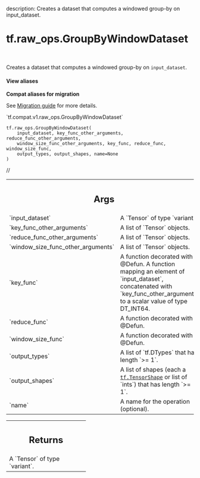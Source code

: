 description: Creates a dataset that computes a windowed group-by on input_dataset.

<div itemscope itemtype="http://developers.google.com/ReferenceObject">
<meta itemprop="name" content="tf.raw_ops.GroupByWindowDataset" />
<meta itemprop="path" content="Stable" />
</div>

# tf.raw_ops.GroupByWindowDataset

<!-- Insert buttons and diff -->

<table class="tfo-notebook-buttons tfo-api nocontent" align="left">

</table>



Creates a dataset that computes a windowed group-by on `input_dataset`.

<section class="expandable">
  <h4 class="showalways">View aliases</h4>
  <p>
<b>Compat aliases for migration</b>
<p>See
<a href="https://www.tensorflow.org/guide/migrate">Migration guide</a> for
more details.</p>
<p>`tf.compat.v1.raw_ops.GroupByWindowDataset`</p>
</p>
</section>

<pre class="devsite-click-to-copy prettyprint lang-py tfo-signature-link">
<code>tf.raw_ops.GroupByWindowDataset(
    input_dataset, key_func_other_arguments, reduce_func_other_arguments,
    window_size_func_other_arguments, key_func, reduce_func, window_size_func,
    output_types, output_shapes, name=None
)
</code></pre>



<!-- Placeholder for "Used in" -->

//

<!-- Tabular view -->
 <table class="responsive fixed orange">
<colgroup><col width="214px"><col></colgroup>
<tr><th colspan="2"><h2 class="add-link">Args</h2></th></tr>

<tr>
<td>
`input_dataset`
</td>
<td>
A `Tensor` of type `variant`.
</td>
</tr><tr>
<td>
`key_func_other_arguments`
</td>
<td>
A list of `Tensor` objects.
</td>
</tr><tr>
<td>
`reduce_func_other_arguments`
</td>
<td>
A list of `Tensor` objects.
</td>
</tr><tr>
<td>
`window_size_func_other_arguments`
</td>
<td>
A list of `Tensor` objects.
</td>
</tr><tr>
<td>
`key_func`
</td>
<td>
A function decorated with @Defun.
A function mapping an element of `input_dataset`, concatenated
with `key_func_other_arguments` to a scalar value of type DT_INT64.
</td>
</tr><tr>
<td>
`reduce_func`
</td>
<td>
A function decorated with @Defun.
</td>
</tr><tr>
<td>
`window_size_func`
</td>
<td>
A function decorated with @Defun.
</td>
</tr><tr>
<td>
`output_types`
</td>
<td>
A list of `tf.DTypes` that has length `>= 1`.
</td>
</tr><tr>
<td>
`output_shapes`
</td>
<td>
A list of shapes (each a <a href="../../tf/TensorShape.md"><code>tf.TensorShape</code></a> or list of `ints`) that has length `>= 1`.
</td>
</tr><tr>
<td>
`name`
</td>
<td>
A name for the operation (optional).
</td>
</tr>
</table>



<!-- Tabular view -->
 <table class="responsive fixed orange">
<colgroup><col width="214px"><col></colgroup>
<tr><th colspan="2"><h2 class="add-link">Returns</h2></th></tr>
<tr class="alt">
<td colspan="2">
A `Tensor` of type `variant`.
</td>
</tr>

</table>

